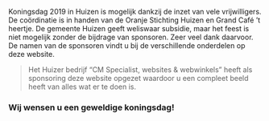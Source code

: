 Koningsdag 2019 in Huizen is mogelijk dankzij de inzet van vele vrijwilligers. De coördinatie is in handen van de Oranje Stichting Huizen en Grand Café ’t heertje. De gemeente Huizen geeft weliswaar subsidie, maar het feest is niet mogelijk zonder de bijdrage van sponsoren. Zeer veel dank daarvoor. De namen van de sponsoren vindt u bij de verschillende onderdelen op deze website. 

> Het Huizer bedrijf “CM Specialist, websites & webwinkels” heeft als sponsoring deze website opgezet waardoor u een compleet beeld heeft van alles wat er te doen is.

### Wij wensen u een geweldige koningsdag! 